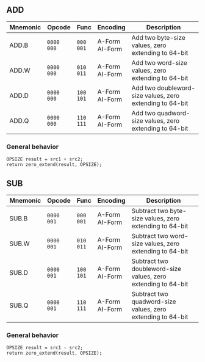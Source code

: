 ## ADD
| Mnemonic | Opcode     | Func           | Encoding          | Description                                              |
|----------|------------|----------------|-------------------|----------------------------------------------------------|
| ADD.B    | `0000 000` | `000`<br>`001` | A-Form<br>AI-Form | Add two byte-size values, zero extending to 64-bit       |
| ADD.W    | `0000 000` | `010`<br>`011` | A-Form<br>AI-Form | Add two word-size values, zero extending to 64-bit       |
| ADD.D    | `0000 000` | `100`<br>`101` | A-Form<br>AI-Form | Add two doubleword-size values, zero extending to 64-bit |
| ADD.Q    | `0000 000` | `110`<br>`111` | A-Form<br>AI-Form | Add two quadword-size values, zero extending to 64-bit   |
### General behavior
```
OPSIZE result = src1 + src2;
return zero_extend(result, OPSIZE);
```

## SUB
| Mnemonic | Opcode     | Func           | Encoding          | Description                                                   |
|----------|------------|----------------|-------------------|---------------------------------------------------------------|
| SUB.B    | `0000 001` | `000`<br>`001` | A-Form<br>AI-Form | Subtract two byte-size values, zero extending to 64-bit       |
| SUB.W    | `0000 001` | `010`<br>`011` | A-Form<br>AI-Form | Subtract two word-size values, zero extending to 64-bit       |
| SUB.D    | `0000 001` | `100`<br>`101` | A-Form<br>AI-Form | Subtract two doubleword-size values, zero extending to 64-bit |
| SUB.Q    | `0000 001` | `110`<br>`111` | A-Form<br>AI-Form | Subtract two quadword-size values, zero extending to 64-bit   |
### General behavior
```
OPSIZE result = src1 - src2;
return zero_extend(result, OPSIZE);
```
